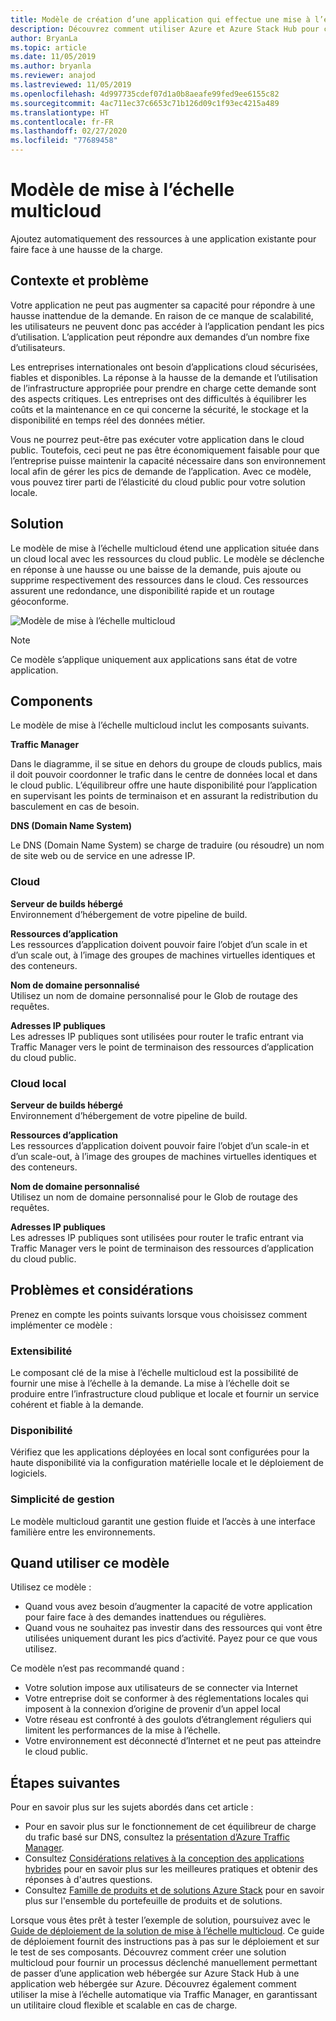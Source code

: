```yaml
---
title: Modèle de création d’une application qui effectue une mise à l’échelle multicloud, sur Azure et Azure Stack Hub.
description: Découvrez comment utiliser Azure et Azure Stack Hub pour créer une application multicloud scalable.
author: BryanLa
ms.topic: article
ms.date: 11/05/2019
ms.author: bryanla
ms.reviewer: anajod
ms.lastreviewed: 11/05/2019
ms.openlocfilehash: 4d997735cdef07d1a0b8aeafe99fed9ee6155c82
ms.sourcegitcommit: 4ac711ec37c6653c71b126d09c1f93ec4215a489
ms.translationtype: HT
ms.contentlocale: fr-FR
ms.lasthandoff: 02/27/2020
ms.locfileid: "77689458"
---
```

# <a name="cross-cloud-scaling-pattern"></a>Modèle de mise à l’échelle multicloud

Ajoutez automatiquement des ressources à une application existante pour faire face à une hausse de la charge.

## <a name="context-and-problem"></a>Contexte et problème

Votre application ne peut pas augmenter sa capacité pour répondre à une hausse inattendue de la demande. En raison de ce manque de scalabilité, les utilisateurs ne peuvent donc pas accéder à l’application pendant les pics d’utilisation. L’application peut répondre aux demandes d’un nombre fixe d’utilisateurs.

Les entreprises internationales ont besoin d’applications cloud sécurisées, fiables et disponibles. La réponse à la hausse de la demande et l’utilisation de l’infrastructure appropriée pour prendre en charge cette demande sont des aspects critiques. Les entreprises ont des difficultés à équilibrer les coûts et la maintenance en ce qui concerne la sécurité, le stockage et la disponibilité en temps réel des données métier.

Vous ne pourrez peut-être pas exécuter votre application dans le cloud public. Toutefois, ceci peut ne pas être économiquement faisable pour que l’entreprise puisse maintenir la capacité nécessaire dans son environnement local afin de gérer les pics de demande de l’application. Avec ce modèle, vous pouvez tirer parti de l’élasticité du cloud public pour votre solution locale.

## <a name="solution"></a>Solution

Le modèle de mise à l’échelle multicloud étend une application située dans un cloud local avec les ressources du cloud public. Le modèle se déclenche en réponse à une hausse ou une baisse de la demande, puis ajoute ou supprime respectivement des ressources dans le cloud. Ces ressources assurent une redondance, une disponibilité rapide et un routage géoconforme.

![Modèle de mise à l’échelle multicloud](media/pattern-cross-cloud-scale/cross-cloud-scaling.png)

> [!NOTE]
> Ce modèle s’applique uniquement aux applications sans état de votre application.

## <a name="components"></a>Components

Le modèle de mise à l’échelle multicloud inclut les composants suivants.

**Traffic Manager**  

Dans le diagramme, il se situe en dehors du groupe de clouds publics, mais il doit pouvoir coordonner le trafic dans le centre de données local et dans le cloud public. L’équilibreur offre une haute disponibilité pour l’application en supervisant les points de terminaison et en assurant la redistribution du basculement en cas de besoin.

**DNS (Domain Name System)**  

Le DNS (Domain Name System) se charge de traduire (ou résoudre) un nom de site web ou de service en une adresse IP.

### <a name="cloud"></a>Cloud

**Serveur de builds hébergé**  
Environnement d’hébergement de votre pipeline de build.

**Ressources d’application**  
Les ressources d’application doivent pouvoir faire l’objet d’un scale in et d’un scale out, à l’image des groupes de machines virtuelles identiques et des conteneurs.

**Nom de domaine personnalisé**  
Utilisez un nom de domaine personnalisé pour le Glob de routage des requêtes.

**Adresses IP publiques**  
Les adresses IP publiques sont utilisées pour router le trafic entrant via Traffic Manager vers le point de terminaison des ressources d’application du cloud public.  

### <a name="local-cloud"></a>Cloud local

**Serveur de builds hébergé**  
Environnement d’hébergement de votre pipeline de build.

**Ressources d’application**  
Les ressources d’application doivent pouvoir faire l’objet d’un scale-in et d’un scale-out, à l’image des groupes de machines virtuelles identiques et des conteneurs.

**Nom de domaine personnalisé**  
Utilisez un nom de domaine personnalisé pour le Glob de routage des requêtes.

**Adresses IP publiques**  
Les adresses IP publiques sont utilisées pour router le trafic entrant via Traffic Manager vers le point de terminaison des ressources d’application du cloud public. 

## <a name="issues-and-considerations"></a>Problèmes et considérations

Prenez en compte les points suivants lorsque vous choisissez comment implémenter ce modèle :

### <a name="scalability"></a>Extensibilité

Le composant clé de la mise à l’échelle multicloud est la possibilité de fournir une mise à l’échelle à la demande. La mise à l’échelle doit se produire entre l’infrastructure cloud publique et locale et fournir un service cohérent et fiable à la demande.

### <a name="availability"></a>Disponibilité

Vérifiez que les applications déployées en local sont configurées pour la haute disponibilité via la configuration matérielle locale et le déploiement de logiciels.

### <a name="manageability"></a>Simplicité de gestion

Le modèle multicloud garantit une gestion fluide et l’accès à une interface familière entre les environnements.

## <a name="when-to-use-this-pattern"></a>Quand utiliser ce modèle

Utilisez ce modèle :

- Quand vous avez besoin d’augmenter la capacité de votre application pour faire face à des demandes inattendues ou régulières.
- Quand vous ne souhaitez pas investir dans des ressources qui vont être utilisées uniquement durant les pics d’activité. Payez pour ce que vous utilisez.

Ce modèle n’est pas recommandé quand :

- Votre solution impose aux utilisateurs de se connecter via Internet
- Votre entreprise doit se conformer à des réglementations locales qui imposent à la connexion d’origine de provenir d’un appel local
- Votre réseau est confronté à des goulots d’étranglement réguliers qui limitent les performances de la mise à l’échelle.
- Votre environnement est déconnecté d’Internet et ne peut pas atteindre le cloud public.

## <a name="next-steps"></a>Étapes suivantes

Pour en savoir plus sur les sujets abordés dans cet article :
- Pour en savoir plus sur le fonctionnement de cet équilibreur de charge du trafic basé sur DNS, consultez la [présentation d’Azure Traffic Manager](/azure/traffic-manager/traffic-manager-overview).
- Consultez [Considérations relatives à la conception des applications hybrides](overview-app-design-considerations.md) pour en savoir plus sur les meilleures pratiques et obtenir des réponses à d'autres questions.
- Consultez [Famille de produits et de solutions Azure Stack](/azure-stack) pour en savoir plus sur l'ensemble du portefeuille de produits et de solutions.

Lorsque vous êtes prêt à tester l’exemple de solution, poursuivez avec le [Guide de déploiement de la solution de mise à l’échelle multicloud](solution-deployment-guide-cross-cloud-scaling.md). Ce guide de déploiement fournit des instructions pas à pas sur le déploiement et sur le test de ses composants. Découvrez comment créer une solution multicloud pour fournir un processus déclenché manuellement permettant de passer d’une application web hébergée sur Azure Stack Hub à une application web hébergée sur Azure. Découvrez également comment utiliser la mise à l’échelle automatique via Traffic Manager, en garantissant un utilitaire cloud flexible et scalable en cas de charge.
